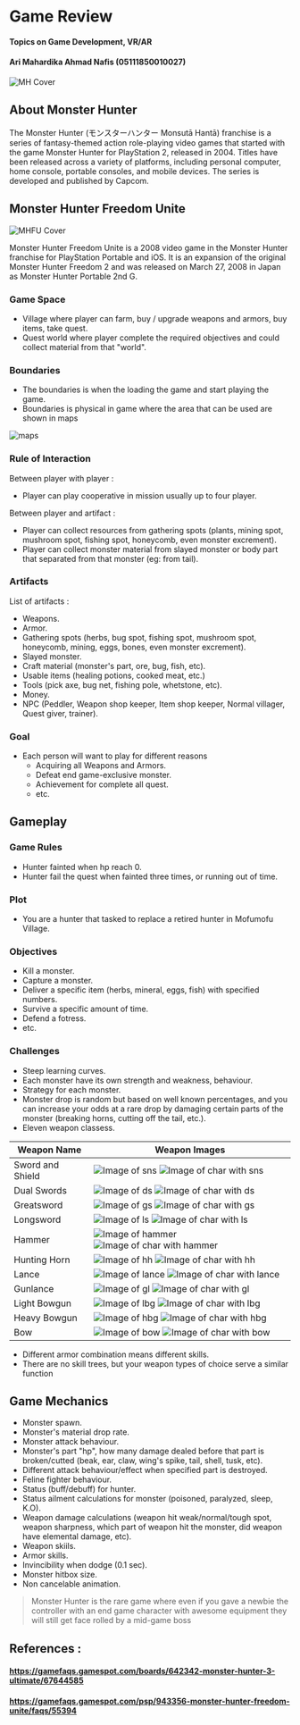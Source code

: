 [//]: # (monster hunter freedom unite readme)

# Game Review
#### Topics on Game Development, VR/AR
#### Ari Mahardika Ahmad Nafis (05111850010027)

![MH Cover](Images/mh_cover.jpg)

## About Monster Hunter
The Monster Hunter (モンスターハンター Monsutā Hantā) franchise is a series of fantasy-themed action role-playing video games that started with the game Monster Hunter for PlayStation 2, released in 2004. Titles have been released across a variety of platforms, including personal computer, home console, portable consoles, and mobile devices. The series is developed and published by Capcom.

## Monster Hunter Freedom Unite

![MHFU Cover](Images/mhfu_cover.jpg)

Monster Hunter Freedom Unite is a 2008 video game in the Monster Hunter franchise for PlayStation Portable and iOS. It is an expansion of the original Monster Hunter Freedom 2 and was released on March 27, 2008 in Japan as Monster Hunter Portable 2nd G.

### Game Space
[//]: # (Focus from real world to game world)
* Village where player can farm, buy / upgrade weapons and armors, buy items, take quest.
* Quest world where player complete the required objectives and could collect material from that "world".

### Boundaries
[//]: # (Can be physical or psychological)
* The boundaries is when the loading the game and start playing the game.
* Boundaries is physical in game where the area that can be used are shown in maps

![maps](Images/map_dessert.gif)

### Rule of Interaction
[//]: # (Between player with player or player with artifact)
Between player with player :
* Player can play cooperative in mission usually up to four player.

Between player and artifact :
* Player can collect resources from gathering spots (plants, mining spot, mushroom spot, fishing spot, honeycomb, even monster excrement).
* Player can collect monster material from slayed monster or body part that separated from that monster (eg: from tail).

### Artifacts 
[//]: # (Artifact is passive object player interact with, every game have artifact)
List of artifacts :
* Weapons.
* Armor.
* Gathering spots (herbs, bug spot, fishing spot, mushroom spot,  honeycomb, mining, eggs, bones, even monster excrement).
* Slayed monster.
* Craft material (monster's part, ore, bug, fish, etc).
* Usable items (healing potions, cooked meat, etc.)
* Tools (pick axe, bug net, fishing pole, whetstone, etc).
* Money.
* NPC (Peddler, Weapon shop keeper, Item shop keeper, Normal villager, Quest giver, trainer).

### Goal
* Each person will want to play for different reasons
    * Acquiring all Weapons and Armors.
    * Defeat end game-exclusive monster.
    * Achievement for complete all quest.
    * etc.

## Gameplay 
[//]: # (How the player interact with the game)

### Game Rules
* Hunter fainted when hp reach 0.
* Hunter fail the quest when fainted three times, or running out of time.

### Plot
* You are a hunter that tasked to replace a retired hunter in Mofumofu Village.

### Objectives
* Kill a monster.
* Capture a monster.
* Deliver a specific item (herbs, mineral, eggs, fish) with specified numbers.
* Survive a specific amount of time.
* Defend a fotress.
* etc.

### Challenges
* Steep learning curves.
* Each monster have its own strength and weakness, behaviour.
* Strategy for each monster.
* Monster drop is random but based on well known percentages, and you can increase your odds at a rare drop by damaging certain parts of the monster (breaking horns, cutting off the tail, etc.).
* Eleven weapon classess.

Weapon Name | Weapon Images
-----------| ------------
Sword and Shield | ![Image of sns](Images/weap_sns.png) ![Image of char with sns](Images/char_sns.png)
Dual Swords | ![Image of ds](Images/weap_ds.png) ![Image of char with ds](Images/char_ds.png)
Greatsword | ![Image of gs](Images/weap_gs.png) ![Image of char with gs](Images/char_gs.png)
Longsword | ![Image of ls](Images/weap_ls.png) ![Image of char with ls](Images/char_ls.png)
Hammer | ![Image of hammer](Images/weap_hammer.png) ![Image of char with hammer](Images/char_hammer.png)
Hunting Horn | ![Image of hh](Images/weap_hh.png) ![Image of char with hh](Images/char_hh.png)
Lance | ![Image of lance](Images/weap_lance.png) ![Image of char with lance](Images/char_lance.png)
Gunlance | ![Image of gl](Images/weap_gl.png) ![Image of char with gl](Images/char_gl.png)
Light Bowgun | ![Image of lbg](Images/weap_lbg.png) ![Image of char with lbg](Images/char_lbg.png)
Heavy Bowgun | ![Image of hbg](Images/weap_hbg.png) ![Image of char with hbg](Images/char_hbg.png)
Bow | ![Image of bow](Images/weap_bow.png) ![Image of char with bow](Images/char_bow.png)


* Different armor combination means different skills.
* There are no skill trees, but your weapon types of choice serve a similar function

## Game Mechanics
* Monster spawn.
* Monster's material drop rate.
* Monster attack behaviour.
* Monster's part "hp", how many damage dealed before that part is broken/cutted (beak, ear, claw, wing's spike, tail, shell, tusk, etc).
* Different attack behaviour/effect when specified part is destroyed.
* Feline fighter behaviour.
* Status (buff/debuff) for hunter.
* Status ailment calculations for monster (poisoned, paralyzed, sleep, K.O).
* Weapon damage calculations (weapon hit weak/normal/tough spot, weapon sharpness, which part of weapon hit the monster, did weapon have elemental damage, etc).
* Weapon skiils.
* Armor skills.
* Invincibility when dodge (0.1 sec).
* Monster hitbox size.
* Non cancelable animation.

> Monster Hunter is the rare game where even if you gave a newbie the controller with an end game character with awesome equipment they will still get face rolled by a mid-game boss

## References :
#### https://gamefaqs.gamespot.com/boards/642342-monster-hunter-3-ultimate/67644585
#### https://gamefaqs.gamespot.com/psp/943356-monster-hunter-freedom-unite/faqs/55394
